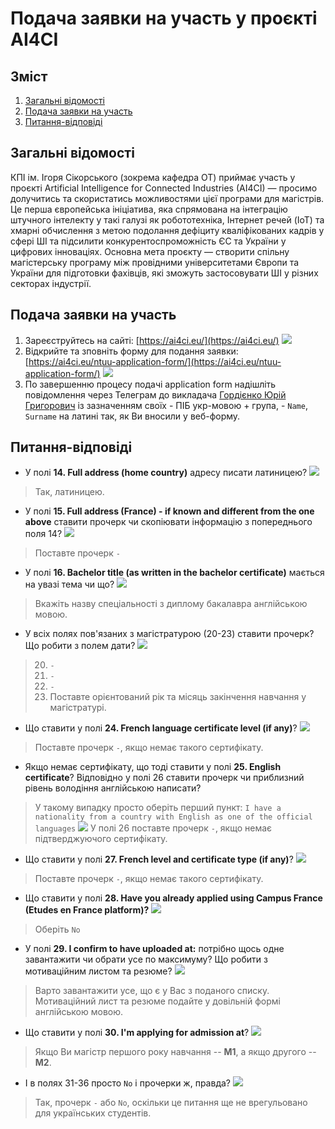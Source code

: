  # Подача заявки на участь у проєкті AI4CI

 ## Зміст
 1. [Загальні відомості](#загальні-відомості)
 1. [Подача заявки на участь](#подача-заявки-на-участь)
 1. [Питання-відповіді](#питання-відповіді)

 ## Загальні відомості
 КПІ ім. Ігоря Сікорського (зокрема кафедра ОТ) приймає участь у проєкті Artificial Intelligence for Connected Industries (AI4CI) — просимо долучитись та скористатись можливостями цієї програми для магістрів. Це перша європейська ініціатива, яка спрямована на інтеграцію штучного інтелекту у такі галузі як робототехніка, Інтернет речей (IoT) та хмарні обчислення з метою подолання дефіциту кваліфікованих кадрів у сфері ШІ та підсилити конкурентоспроможність ЄС та України у цифрових інноваціях. Основна мета проєкту — створити спільну магістерську програму між провідними університетами Європи та України для підготовки фахівців, які зможуть застосовувати ШІ у різних секторах індустрії.

  ## Подача заявки на участь

  1. Зареєструйтесь на сайті: [https://ai4ci.eu/](https://ai4ci.eu/)
  ![](im/register.png)
  1. Відкрийте та зповніть форму для подання заявки: [https://ai4ci.eu/ntuu-application-form/](https://ai4ci.eu/ntuu-application-form/)
  ![](im/application.png)
  1. По завершенню процесу подачі application form надішліть повідомлення через Телеграм до викладача [Гордієнко Юрій Григорович](https://t.me/yoctoman) із зазначенням своїх 
    - ПІБ укр-мовою + група,
    - `Name`, `Surname` на латині так, як Ви вносили у веб-форму.
  

  ## Питання-відповіді 
  - У полі **14. Full address (home country)** адресу писати латиницею?
  ![](im/full-addres.png)
> Так, латиницею.

- У полі **15. Full address (France) - if known and different from the one above** ставити прочерк чи скопіювати інформацію з попереднього поля 14?
![](im/full-addres-f.png)
> Поставте прочерк `-`

- У полі **16.  Bachelor title (as written in the bachelor certificate)** мається на увазі тема чи що?
![](im/b-title.png)
> Вкажіть назву спеціальності з диплому бакалавра англійською мовою.

- У всіх полях пов'язаних з магістратурою (20-23) ставити прочерк? Що робити з полем дати?
![](im/m-info.png)
> 20. `-`
> 21. `-`
> 22. `-`
> 23. Поставте орієнтований рік та місяць закінчення навчання у магістратурі.

- Що ставити у полі **24. French language certificate level (if any)**?
![](im/f-certificate.png)
> Поставте прочерк `-`, якщо немає такого сертифікату.

- Якщо немає сертифікату, що тоді ставити у полі **25. English certificate**? Відповідно у полі 26 ставити прочерк чи приблизний рівень володіння англійською написати?
> У такому випадку просто оберіть перший пункт: `I have a nationality from a country with English as one of the official languages`
 ![](im/25-26.png)
> У полі 26 поставте прочерк `-`, якщо немає підтверджуючого сертифікату.

- Що ставити у полі **27. French level and certificate type (if any)**?
![](im/f-certificate.png)
> Поставте прочерк `-`, якщо немає такого сертифікату.

- Що ставити у полі **28. Have you already applied using Campus France (Etudes en France platform)?**
![](im/app-cf.png)
> Оберіть  `No`

- У полі **29. I confirm to have uploaded at:** потрібно щось одне завантажити чи обрати усе по максимуму? Що робити з мотиваційним листом та резюме?
![](im/upload.png)
> Варто завантажити усе, що є у Вас з поданого списку. Мотиваційний лист та резюме подайте у довільній формі англійською мовою.

- Що ставити у полі **30. I'm applying for admission at**?
![](im/30.png)
> Якщо Ви магістр першого року навчання -- **М1**, а якщо другого -- **М2**.

- І в полях 31-36 просто `No` і прочерки ж, правда?
![](im/31-36.png)
>  Так, прочерк `-` або `No`, оскільки це питання ще не врегульовано для українських студентів.